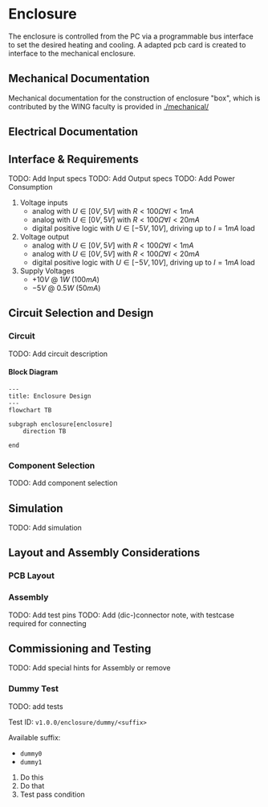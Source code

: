 # Enclosure

The enclosure is controlled from the PC via a programmable bus interface
to set the desired heating and cooling. A adapted pcb card is created to interface
to the mechanical enclosure.

## Mechanical Documentation

Mechanical documentation for the construction of enclosure "box", which is contributed
by the WING faculty is provided in [./mechanical/](./mechanical/mechanical.md)

## Electrical Documentation

## Interface & Requirements

TODO: Add Input specs
TODO: Add Output specs
TODO: Add Power Consumption

1. Voltage inputs
    - analog with $U \in [0V, 5V]$ with $R < 100 \Omega \forall I < 1mA$
    - analog with $U \in [0V, 5V]$ with $R < 100 \Omega \forall I < 20mA$
    - digital positive logic with $U \in [-5V, 10V]$, driving up to $I = 1 mA$
    load
2. Voltage output
    - analog with $U \in [0V, 5V]$ with $R < 100 \Omega \forall I < 1mA$
    - analog with $U \in [0V, 5V]$ with $R < 100 \Omega \forall I < 20mA$
    - digital positive logic with $U \in [-5V, 10V]$, driving up to $I = 1 mA$
    load
3. Supply Voltages
    - $+10V$ @ $1W$ ($100mA$)
    - $-5V$ @ $0.5W$ ($50mA$)

## Circuit Selection and Design

### Circuit

TODO: Add circuit description

#### Block Diagram

```mermaid
---
title: Enclosure Design
---
flowchart TB

subgraph enclosure[enclosure]
    direction TB

end
```

### Component Selection

TODO: Add component selection

## Simulation

TODO: Add simulation

## Layout and Assembly Considerations

### PCB Layout

### Assembly

TODO: Add test pins
TODO: Add (dic-)connector note, with testcase required for connecting

## Commissioning and Testing

TODO: Add special hints for Assembly or remove

### Dummy Test

TODO: add tests

Test ID: `v1.0.0/enclosure/dummy/<suffix>`

Available suffix:

- `dummy0`
- `dummy1`

1. Do this
2. Do that
3. Test pass condition
